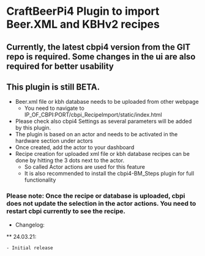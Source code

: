 # CraftBeerPi4 Plugin to import Beer.XML and KBHv2 recipes

## Currently, the latest cbpi4 version from the GIT repo is required. Some changes in the ui are also required for better usability

## This plugin is still BETA.

- Beer.xml file or kbh database needs to be uploaded from other webpage
	- You need to navigate to IP_OF_CBPI:PORT/cbpi_RecipeImport/static/index.html
- Please check also cbpi4 Settings as several parameters will be added by this plugin.
- The plugin is based on an actor and needs to be activated in the hardware section under actors
- Once created, add the actor to your dashboard
- Recipe creation for uploaded xml file or kbh database recipes can be done by hitting the 3 dots next to the actor.
	- So called Actor actions are used for this feature
	- It is also recommended to install the cbpi4-BM_Steps plugin for full functionality

### Please note: Once the recipe or database is uploaded, cbpi does not update the selection in the actor actions. You need to restart cbpi currently to see the recipe. 

- Changelog:

** 24.03.21:

	- Initial release
